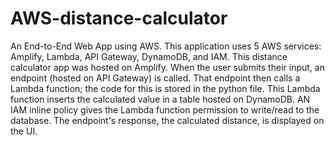 # AWS-distance-calculator
An End-to-End Web App using AWS.
This application uses 5 AWS services: Amplify, Lambda, API Gateway, DynamoDB, and IAM. 
This distance calculator app was hosted on Amplify. When the user submits their input, an endpoint (hosted on API Gateway) is called. That endpoint then calls a Lambda function; the code for this is stored in the python file. This Lambda function inserts the calculated value in a table hosted on DynamoDB. AN IAM inline policy gives the Lambda function permission to write/read to the database. The endpoint's response, the calculated distance, is displayed on the UI. 
